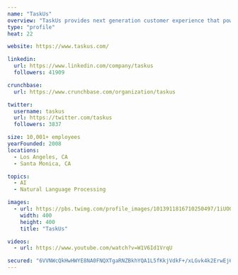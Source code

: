 ```yaml
---
name: "TaskUs"
overview: "TaskUs provides next generation customer experience that powers the world's most disruptive companies through amazing people and innovative technology."
type: "profile"
heat: 22

website: https://www.taskus.com/

linkedin:
  url: https://www.linkedin.com/company/taskus
  followers: 41909

crunchbase:
  url: https://www.crunchbase.com/organization/taskus

twitter:
  username: taskus
  url: https://twitter.com/taskus
  followers: 3837

size: 10,001+ employees
yearFounded: 2008
locations:
  - Los Angeles, CA
  - Santa Monica, CA

topics:
  - AI
  - Natural Language Processing

images:
  - url: https://pbs.twimg.com/profile_images/1013911816710250497/1iUOOTxD_400x400.jpg
    width: 400
    height: 400
    title: "TaskUs"

videos:
  - url: https://www.youtube.com/watch?v=W1V6Id1VrqU

secured: "6VVNWcQkHwHWYE8NA0FNQXTgaRNZBkhYQA1L5fKkjVdkF+/xLGvk4k2ErwEj6kmN5LtloOzh8hjDru6JzC9eZlND7eKoOHQ97SeIuNFo3VaN/VXwCC2ms3TCvKtQThKyGJCAGdn09EZ79fY6foOkeN1GrZ6hQPdGvj4T8uYfvc9QVQmhIM+g2qUwy0sKksdFyZATvlExeMpdzfIxq+xuP3Qs2juQnJf/uXW7+Dlr0A9PzFcqAFpLnVzCdgpGT/mpZ7fLxDiK7UBjrtRIKbSP5g==;TALEq/2c/c0+0mRXY9vA0g=="
---
```


